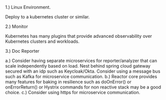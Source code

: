 1.) Linux Environment.

Deploy to a kubernetes cluster or similar. 

2.) Monitor

Kubernetes has many plugins that provide advanced observability over Kubernetes clusters and workloads.

3.) Doc Reporter 

a.) Consider having separate microservices for reporter/analyzer that can scale independently based on load. 
Nest behind spring cloud gateway secured with an idp such as Keycloak/Okta.
Consider using a message bus such as Kafka for microservice communication. 
b.) Reactor core provides many features for baking in resilience
such as doOnError() or onErrorReturn() or Hystrix commands for non reactive stack may be a good choice.
c.) Consider using https for microservice communication.